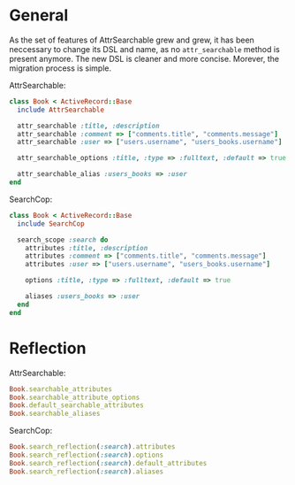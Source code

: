
# General

As the set of features of AttrSearchable grew and grew, it has been neccessary
to change its DSL and name, as no `attr_searchable` method is present anymore.
The new DSL is cleaner and more concise. Morever, the migration process is
simple.

AttrSearchable:

```ruby
class Book < ActiveRecord::Base
  include AttrSearchable

  attr_searchable :title, :description
  attr_searchable :comment => ["comments.title", "comments.message"]
  attr_searchable :user => ["users.username", "users_books.username"]

  attr_searchable_options :title, :type => :fulltext, :default => true

  attr_searchable_alias :users_books => :user
end
```

SearchCop:

```ruby
class Book < ActiveRecord::Base
  include SearchCop

  search_scope :search do
    attributes :title, :description
    attributes :comment => ["comments.title", "comments.message"]
    attributes :user => ["users.username", "users_books.username"]

    options :title, :type => :fulltext, :default => true

    aliases :users_books => :user
  end
end
```

# Reflection

AttrSearchable:

```ruby
Book.searchable_attributes
Book.searchable_attribute_options
Book.default_searchable_attributes
Book.searchable_aliases
```

SearchCop:

```ruby
Book.search_reflection(:search).attributes
Book.search_reflection(:search).options
Book.search_reflection(:search).default_attributes
Book.search_reflection(:search).aliases
```

